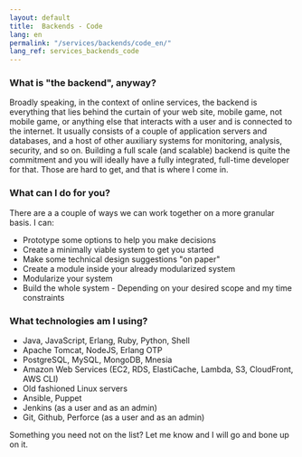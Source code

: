 ```yaml
---
layout: default
title:  Backends - Code
lang: en
permalink: "/services/backends/code_en/"
lang_ref: services_backends_code
---
```

### What is "the backend", anyway?
Broadly speaking, in the context of online services, the backend is everything that lies behind the curtain of your web site, mobile game, not mobile game, or anything else that interacts with a user and is connected to the internet. It usually consists of a couple of application servers and databases, and a host of other auxiliary systems for monitoring, analysis, security, and so on.
Building a full scale (and scalable) backend is quite the commitment and you will ideally have a fully integrated, full-time developer for that. Those are hard to get, and that is where I come in.

### What can I do for you?
There are a a couple of ways we can work together on a more granular basis. I can:
- Prototype some options to help you make decisions
- Create a minimally viable system to get you started
- Make some technical design suggestions "on paper"
- Create a module inside your already modularized system
- Modularize your system
- Build the whole system - Depending on your desired scope and my time constraints

### What technologies am I using?
- Java, JavaScript, Erlang, Ruby, Python, Shell
- Apache Tomcat, NodeJS, Erlang OTP
- PostgreSQL, MySQL, MongoDB, Mnesia
- Amazon Web Services (EC2, RDS, ElastiCache, Lambda, S3, CloudFront, AWS CLI)
- Old fashioned Linux servers
- Ansible, Puppet
- Jenkins (as a user and as an admin)
- Git, Github, Perforce (as a user and as an admin)

Something you need not on the list? Let me know and I will go and bone up on it.
